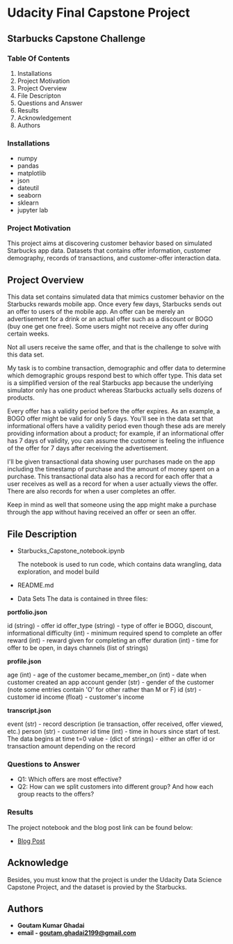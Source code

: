 # Udacity Final Capstone Project 

## Starbucks Capstone Challenge

### Table Of Contents

1. Installations
2. Project Motivation
3. Project Overview
4. File Descripton
5. Questions and Answer
6. Results
7. Acknowledgement
8. Authors


### Installations

* numpy
* pandas
* matplotlib
* json
* dateutil
* seaborn
* sklearn
* jupyter lab


### Project Motivation

This project aims at discovering customer behavior based on simulated Starbucks app data. 
Datasets that contains offer information, customer demography, records of transactions, and customer-offer interaction data.


## Project Overview

This data set contains simulated data that mimics customer behavior on the Starbucks rewards mobile app.
Once every few days, Starbucks sends out an offer to users of the mobile app. An offer can be merely an 
advertisement for a drink or an actual offer such as a discount or BOGO (buy one get one free). 
Some users might not receive any offer during certain weeks.

Not all users receive the same offer, and that is the challenge to solve with this data set.

My task is to combine transaction, demographic and offer data to determine which demographic groups respond 
best to which offer type. This data set is a simplified version of the real Starbucks app because the underlying 
simulator only has one product whereas Starbucks actually sells dozens of products.

Every offer has a validity period before the offer expires. As an example, a BOGO offer might be valid for only 5 days. 
You'll see in the data set that informational offers have a validity period even though these ads are merely providing 
information about a product; for example, if an informational offer has 7 days of validity, you can assume the customer 
is feeling the influence of the offer for 7 days after receiving the advertisement.

I'll be given transactional data showing user purchases made on the app including the timestamp of purchase and the 
amount of money spent on a purchase. This transactional data also has a record for each offer that a user receives as well 
as a record for when a user actually views the offer. There are also records for when a user completes an offer.

Keep in mind as well that someone using the app might make a purchase through the app without having received an 
offer or seen an offer.


## File Description

* Starbucks_Capstone_notebook.ipynb

  The notebook is used to run code, which contains data wrangling, data exploration, and model build

* README.md
   
* Data Sets
The data is contained in three files:

**portfolio.json**

id (string) - offer id
offer_type (string) - type of offer ie BOGO, discount, informational
difficulty (int) - minimum required spend to complete an offer
reward (int) - reward given for completing an offer
duration (int) - time for offer to be open, in days
channels (list of strings)

**profile.json**

age (int) - age of the customer
became_member_on (int) - date when customer created an app account
gender (str) - gender of the customer (note some entries contain 'O' for other rather than M or F)
id (str) - customer id
income (float) - customer's income

**transcript.json**

event (str) - record description (ie transaction, offer received, offer viewed, etc.)
person (str) - customer id
time (int) - time in hours since start of test. The data begins at time t=0
value - (dict of strings) - either an offer id or transaction amount depending on the record


### Questions to Answer
* Q1: Which offers are most effective?
* Q2: How can we split customers into different group? And how each group reacts to the offers?


### Results
The project notebook and the blog post link can be found below:
* [Blog Post](https://medium.com/@goutam.ghadai2199/analyzing-starbucks-rewards-app-data-f31246a4f878)


## Acknowledge

Besides, you must know that the project is under the Udacity Data Science Capstone Project, and the dataset is provied by the Starbucks.


## Authors

* **Goutam Kumar Ghadai**
* **email - goutam.ghadai2199@gmail.com**